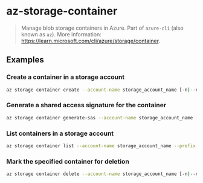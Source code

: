 # az-storage-container

> Manage blob storage containers in Azure. Part of `azure-cli` (also known as `az`). More information: <https://learn.microsoft.com/cli/azure/storage/container>.

## Examples

### Create a container in a storage account

```bash
az storage container create --account-name storage_account_name [-n|--name] container_name --public-access access_level --fail-on-exist
```

### Generate a shared access signature for the container

```bash
az storage container generate-sas --account-name storage_account_name [-n|--name] container_name --permissions sas_permissions --expiry expiry_date --https-only
```

### List containers in a storage account

```bash
az storage container list --account-name storage_account_name --prefix filter_prefix
```

### Mark the specified container for deletion

```bash
az storage container delete --account-name storage_account_name [-n|--name] container_name --fail-not-exist
```
